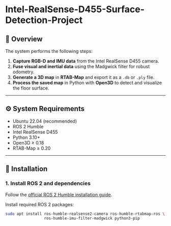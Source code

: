 # Intel-RealSense-D455-Surface-Detection-Project

## 🧭 Overview

The system performs the following steps:

1. **Capture RGB-D and IMU data** from the Intel RealSense D455 camera.  
2. **Fuse visual and inertial data** using the Madgwick filter for robust odometry.  
3. **Generate a 3D map** in **RTAB-Map** and export it as a `.db` or `.ply` file.  
4. **Process the saved map** in Python with **Open3D** to detect and visualize the floor surface.

---

## ⚙️ System Requirements

- Ubuntu 22.04 (recommended)
- ROS 2 Humble
- Intel RealSense D455
- Python 3.10+
- Open3D ≥ 0.18
- RTAB-Map ≥ 0.20

---

## 🧩 Installation

### 1. Install ROS 2 and dependencies

Follow the [official ROS 2 Humble installation guide](https://docs.ros.org/en/humble/Installation.html).

Install required ROS 2 packages:

```bash
sudo apt install ros-humble-realsense2-camera ros-humble-rtabmap-ros \
                 ros-humble-imu-filter-madgwick python3-pip
